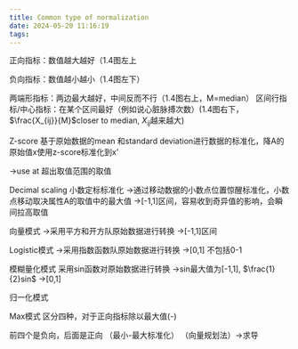 ```yaml
---
title: Common type of normalization
date: 2024-05-20 11:16:19
tags:
---
```


正向指标：数值越大越好（1.4图左上

负向指标：数值越小越小（1.4图左下）

两端形指标：两边最大越好，中间反而不行（1.4图右上，M=median）
区间行指标/中心指标：在某个区间最好（例如说心脏脉搏次数）(1.4图右下，$\frac{X_{ij}}{M}$closer to median, $X_{ij}$越来越大)


Z-score
基于原始数据的mean 和standard deviation进行数据的标准化，降A的原始值x使用z-score标准化到x’

->use at 超出取值范围的取值

Decimal scaling 小数定标标准化
->通过移动数据的小数点位置惊醒标准化，小数点移动取决属性A的取值中的最大值
->[-1,1]区间，容易收到奇异值的影响，会瞬间拉高取值

向量模式
->采用平方和开方队原始数据进行转换
->[-1,1]区间

Logistic模式
->采用指数函数队原始数据进行转换
->[0,1] 不包括0-1

模糊量化模式
采用sin函数对原始数据进行转换
->sin最大值为[-1,1], $\frac{1}{2}sin$ 
->[0,1]

归一化模式

Max模式
区分四种，对于正向指标除以最大值(-)


前四个是负向，后面是正向
（最小-最大标准化）
（向量规划法）->求导